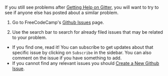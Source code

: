 If you still see problems after [Getting Help on Gitter](https://github.com/FreeCodeCamp/FreeCodeCamp/wiki/How-to-Get-Help-on-Gitter), you will want to try to see if anyone else has posted about a similar problem.

1. Go to FreeCodeCamp's [Github Issues](https://github.com/FreeCodeCamp/FreeCodeCamp/issues) page.

2. Use the search bar to search for already filed issues that may be related to your problem.
 * If you find one, read it! You can subscribe to get updates about that specific issue by clicking on `Subscribe` in the sidebar.  You can also comment on the issue if you have something to add.
 * If you cannot find any relevant issues you should [Create a New Github Issue](https://github.com/FreeCodeCamp/FreeCodeCamp/wiki/Creating-a-New-Github-Issue).